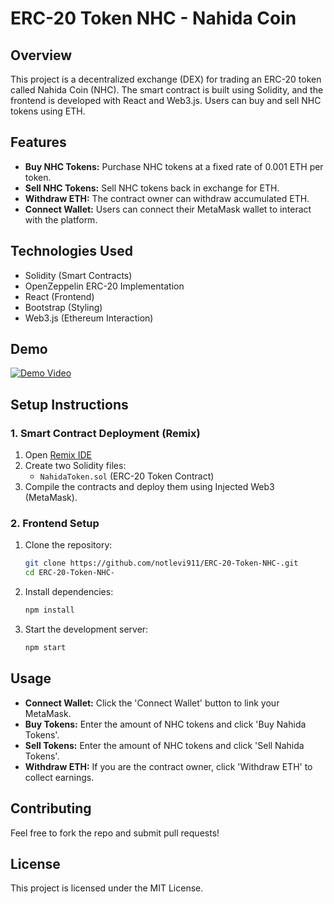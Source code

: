 # ERC-20 Token NHC - Nahida Coin

## Overview
This project is a decentralized exchange (DEX) for trading an ERC-20 token called Nahida Coin (NHC). The smart contract is built using Solidity, and the frontend is developed with React and Web3.js. Users can buy and sell NHC tokens using ETH.

## Features
- **Buy NHC Tokens:** Purchase NHC tokens at a fixed rate of 0.001 ETH per token.
- **Sell NHC Tokens:** Sell NHC tokens back in exchange for ETH.
- **Withdraw ETH:** The contract owner can withdraw accumulated ETH.
- **Connect Wallet:** Users can connect their MetaMask wallet to interact with the platform.

## Technologies Used
- Solidity (Smart Contracts)
- OpenZeppelin ERC-20 Implementation
- React (Frontend)
- Bootstrap (Styling)
- Web3.js (Ethereum Interaction)

## Demo
[![Demo Video](https://img.youtube.com/vi/https://https://youtu.be/iiRc0pbCUeA/0.jpg)](https://www.youtube.com/watch?v=https://youtu.be/iiRc0pbCUeA)



## Setup Instructions
### 1. Smart Contract Deployment (Remix)
1. Open [Remix IDE](https://remix.ethereum.org/)
2. Create two Solidity files:
   - `NahidaToken.sol` (ERC-20 Token Contract)
3. Compile the contracts and deploy them using Injected Web3 (MetaMask).

### 2. Frontend Setup
1. Clone the repository:
   ```sh
   git clone https://github.com/notlevi911/ERC-20-Token-NHC-.git
   cd ERC-20-Token-NHC-
   ```
2. Install dependencies:
   ```sh
   npm install
   ```
3. Start the development server:
   ```sh
   npm start
   ```

## Usage
- **Connect Wallet:** Click the 'Connect Wallet' button to link your MetaMask.
- **Buy Tokens:** Enter the amount of NHC tokens and click 'Buy Nahida Tokens'.
- **Sell Tokens:** Enter the amount of NHC tokens and click 'Sell Nahida Tokens'.
- **Withdraw ETH:** If you are the contract owner, click 'Withdraw ETH' to collect earnings.

## Contributing
Feel free to fork the repo and submit pull requests!

## License
This project is licensed under the MIT License.

